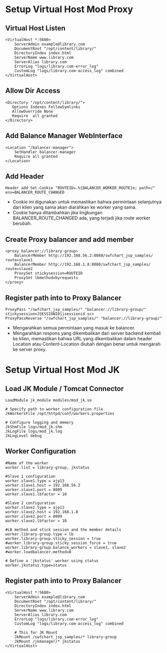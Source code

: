 # Setup Virtual Host Mod Proxy

## Virtual Host Listen

```text
<VirtualHost *:5680>
    ServerAdmin example@library.com
    DocumentRoot "/opt/content/library/"
    DirectoryIndex index.html
    ServerName www.library.com
    ServerAlias library.com
    ErrorLog "logs/library.com-error_log"
    CustomLog "logs/library.com-access_log" combined
</VirtualHost>
```

## Allow Dir Access

```text
<Directory "/opt/content/library/">
   Options Indexes FollowSymlinks
   AllowOverride None
   Require  all granted
</Directory>
```

## Add Balance Manager WebInterface

```text
<Location "/balancer-manager">
    SetHandler balancer-manager
    Require all granted
</Location>
```

## Add Header

```text
Header add Set-Cookie "ROUTEID=.%{BALANCER_WORKER_ROUTE}e; path=/" env=BALANCER_ROUTE_CHANGED
```

- Cookie ini digunakan untuk memastikan bahwa permintaan selanjutnya dari klien yang sama akan diarahkan ke worker yang
  sama.
- Cookie hanya ditambahkan jika lingkungan BALANCER_ROUTE_CHANGED ada, yang terjadi jika route worker berubah.

## Create Proxy balancer and add member

```text
<proxy balancer://library-group>
    BalancerMember http://192.168.56.2:8080/swfchart_jsp_samples/ route=slave1
    BalancerMember http://192.168.1.8:8080/swfchart_jsp_samples/ route=slave2
    ProxySet stickysession=ROUTEID
    ProxySet lbmethod=byrequests
</proxy>
```

## Register path into to Proxy Balancer

```text
ProxyPass "/swfchart_jsp_samples/" "balancer://library-group/"  stickysession=JSESSIONID|jsessionid sc>
ProxyPassReverse "/swfchart_jsp_samples/" "balancer://library-group/"
```

- Mengarahkan semua permintaan yang masuk ke balancer.
- Mengarahkan respons yang dikembalikan dari server backend kembali ke klien, memastikan bahwa URL yang dikembalikan
  dalam header Location atau Content-Location diubah dengan benar untuk mengarah ke server proxy.

# Setup Virtual Host Mod JK

## Load JK Module / Tomcat Connector

```text
LoadModule jk_module modules/mod_jk.so

# Specify path to worker configuration file
JkWorkersFile /opt/httpd/conf/workers.properties

# Configure logging and memory
JkShmFile logs/mod_jk.shm
JkLogFile logs/mod_jk.log
JkLogLevel debug
```

## Worker Configuration

```properties
#Name of the worker
worker.list = library-group, jkstatus

#Slave 1 configuration
worker.slave1.type = ajp13
worker.slave1.host = 192.168.56.2
worker.slave1.port = 8009
worker.slave1.lbfactor = 10

#Slave 2 configuration
worker.slave2.type = ajp13
worker.slave2.host = 192.168.1.8
worker.slave2.port = 8009
worker.slave2.lbfactor = 10

#LB method and stick session and the member details
worker.library-group.type = lb
worker.library-group.sticky_session = true
#worker.library-group.sticky_session_force = true
worker.library-group.balance_workers = slave1, slave2
#worker.loadbalancer.method=B

# Define a 'jkstatus' worker using status
worker.jkstatus.type=status
```

## Register path into to Proxy Balancer

```text
<VirtualHost *:5680>
    ServerAdmin example@library.com
    DocumentRoot "/opt/content/library/"
    DirectoryIndex index.html
    ServerName www.library.com
    ServerAlias library.com
    ErrorLog "logs/library.com-error_log"
    CustomLog "logs/library.com-access_log" combined

    # This for JK Mount
    JkMount /swfchart_jsp_samples/* library-group
    JkMount /jkmanager/* jkstatus
</VirtualHost>
```
